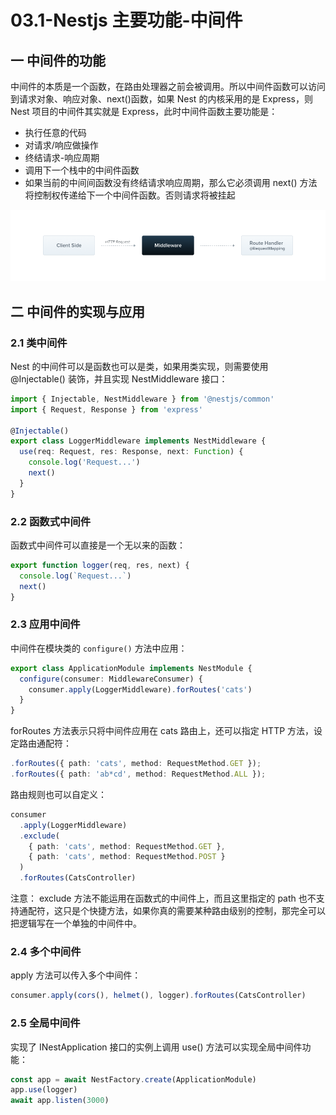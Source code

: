 # 03.1-Nestjs 主要功能-中间件

## 一 中间件的功能

中间件的本质是一个函数，在路由处理器之前会被调用。所以中间件函数可以访问到请求对象、响应对象、next()函数，如果 Nest 的内核采用的是 Express，则 Nest 项目的中间件其实就是 Express，此时中间件函数主要功能是：

- 执行任意的代码
- 对请求/响应做操作
- 终结请求-响应周期
- 调用下一个栈中的中间件函数
- 如果当前的中间间函数没有终结请求响应周期，那么它必须调用 next() 方法将控制权传递给下一个中间件函数。否则请求将被挂起

![中间件](../images/nest/03.png)

## 二 中间件的实现与应用

### 2.1 类中间件

Nest 的中间件可以是函数也可以是类，如果用类实现，则需要使用 @Injectable() 装饰，并且实现 NestMiddleware 接口：

```ts
import { Injectable, NestMiddleware } from '@nestjs/common'
import { Request, Response } from 'express'

@Injectable()
export class LoggerMiddleware implements NestMiddleware {
  use(req: Request, res: Response, next: Function) {
    console.log('Request...')
    next()
  }
}
```

### 2.2 函数式中间件

函数式中间件可以直接是一个无以来的函数：

```ts
export function logger(req, res, next) {
  console.log(`Request...`)
  next()
}
```

### 2.3 应用中间件

中间件在模块类的 `configure()` 方法中应用：

```ts
export class ApplicationModule implements NestModule {
  configure(consumer: MiddlewareConsumer) {
    consumer.apply(LoggerMiddleware).forRoutes('cats')
  }
}
```

forRoutes 方法表示只将中间件应用在 cats 路由上，还可以指定 HTTP 方法，设定路由通配符：

```ts
.forRoutes({ path: 'cats', method: RequestMethod.GET });
.forRoutes({ path: 'ab*cd', method: RequestMethod.ALL });
```

路由规则也可以自定义：

```ts
consumer
  .apply(LoggerMiddleware)
  .exclude(
    { path: 'cats', method: RequestMethod.GET },
    { path: 'cats', method: RequestMethod.POST }
  )
  .forRoutes(CatsController)
```

注意： exclude 方法不能运用在函数式的中间件上，而且这里指定的 path 也不支持通配符，这只是个快捷方法，如果你真的需要某种路由级别的控制，那完全可以把逻辑写在一个单独的中间件中。

### 2.4 多个中间件

apply 方法可以传入多个中间件：

```ts
consumer.apply(cors(), helmet(), logger).forRoutes(CatsController)
```

### 2.5 全局中间件

实现了 INestApplication 接口的实例上调用 use() 方法可以实现全局中间件功能：

```ts
const app = await NestFactory.create(ApplicationModule)
app.use(logger)
await app.listen(3000)
```
